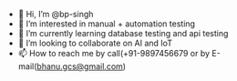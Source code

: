 - 👋 Hi, I’m @bp-singh
- 👀 I’m interested in manual + automation testing
- 🌱 I’m currently learning database testing and api testing
- 💞️ I’m looking to collaborate on AI and IoT
- 📫 How to reach me by call(+91-9897456679 or by E-mail(bhanu.gcs@gmail.com)

<!---
bp-singh/bp-singh is a ✨ special ✨ repository because its `README.md` (this file) appears on your GitHub profile.
You can click the Preview link to take a look at your changes.
--->
